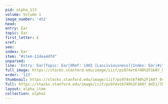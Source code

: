 ```yaml
---
pid: alpha_113
volume: Volume 1
image_number: '452'
head: 
entry: Ear
topic: Ear
first_letter: E
xref: 
see: 
index: Ear
item: "#item-11dea4dfd"
unparsed: 
line: 'Entry: Ear|Topic: Ear|XRef: 1402 [Lasciviousness]|Index: Ear|#item-11dea4dfd'
full_image: https://stacks.stanford.edu/image/iiif/ps974xt6740%2F1607_0451/full/full/0/default.jpg
order: '113'
thumbnail: https://stacks.stanford.edu/image/iiif/ps974xt6740%2F1607_0451/full/100,/0/default.jpg
full: https://stacks.stanford.edu/image/iiif/ps974xt6740%2F1607_0451/785,2595,2937,331/full/0/default.jpg
layout: alpha_item
collection: alpha2
---
```

